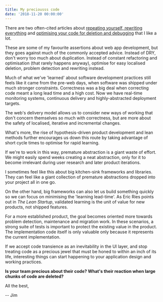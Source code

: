 ```yaml
---
title: My preciousss code
date: '2018-11-20 00:00:00'
---
```


There are two often-cited articles about [repeating yourself, rewriting everything](https://programmingisterrible.com/post/176657481103/repeat-yourself-do-more-than-one-thing-and) and [optimising your code for deletion and debugging](https://programmingisterrible.com/post/173883533613/code-to-debug) that I like a lot.

These are some of my favourite assertions about web app development, but they goes against much of the commonly accepted advice. Instead of DRY, don't worry too much about duplication. Instead of constant refactoring and optimisation (that rarely happens anyway), optimise for easy localised deletion, problem detection and rewriting instead.

Much of what we've 'learned' about software development practices still feels like it came from the pre-web days, when software was shipped under much stronger constraints. Correctness was a big deal when correcting code meant a long lead time and a high cost. Now we have real-time monitoring systems, continuous delivery and highly-abstracted deployment targets.

The web's delivery model allows us to consider new ways of working that don't concern themselves so much with correctness, but are more about the safety of localised, iterative and incremental changes.

What's more, the rise of hypothesis-driven product development and lean methods further encourages us down this route by taking advantage of short cycle times to optimise for rapid learning.

If we're to work in this way, premature abstraction is a giant waste of effort. We might easily spend weeks creating a neat abstraction, only for it to become irrelevant during user research and later product iterations.

I sometimes feel like this about big kitchen-sink frameworks and libraries. They can feel like a giant collection of premature abstractions dropped into your project all in one go.

On the other hand, big frameworks can also let us build something quickly so we can focus on minimising the 'learning lead-time'. As Eric Ries points out in _The Lean Startup_, validated learning is the unit of value for new products, not shipped features.

For a more established product, the goal becomes oriented more towards problem detection, maintenance and migration work. In these scenarios, a strong suite of tests is important to protect the existing value in the product. The implementation code itself is only valuable only because it represents the current implementation.

If we accept code transience as an inevitability in the UI layer, and stop treating code as a precious jewel that must be honed to within an inch of its life, interesting things can start happening to your application design and working practices.

__Is your team precious about their code? What's their reaction when large chunks of code are deleted?__

All the best,

-- Jim
